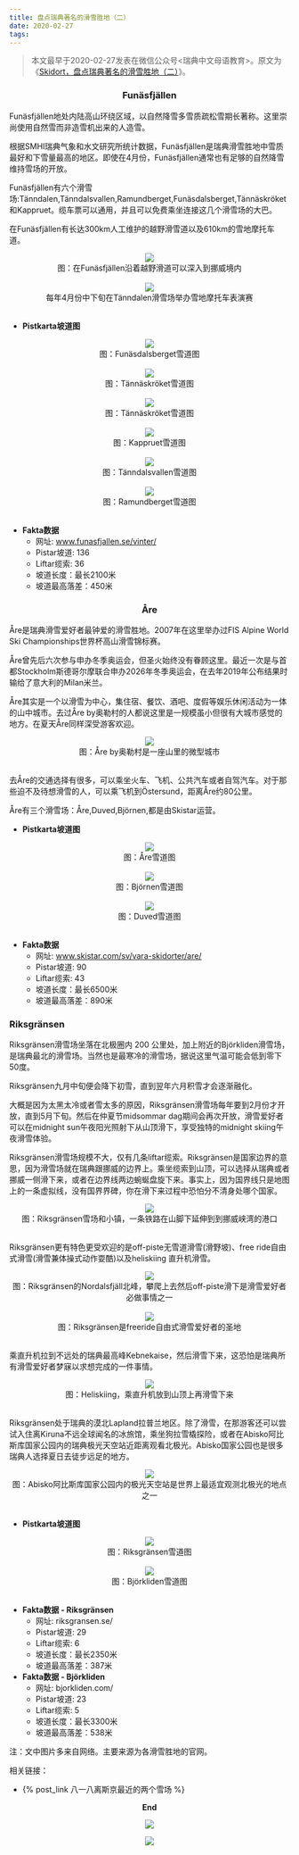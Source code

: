 ```yaml
---
title: 盘点瑞典著名的滑雪胜地（二）
date: 2020-02-27
tags:
---
```

> 本文最早于2020-02-27发表在微信公众号<瑞典中文母语教育>。原文为《[Skidort，盘点瑞典著名的滑雪胜地（二）](https://mp.weixin.qq.com/s/lagmr8s9OLkBagrXxgCX8w)》。

### **<center>Funäsfjällen</center>**

Funäsfjällen地处内陆高山环绕区域，以自然降雪多雪质疏松雪期长著称。这里崇尚使用自然雪而非造雪机出来的人造雪。

根据SMHI瑞典气象和水文研究所统计数据，Funäsfjällen是瑞典滑雪胜地中雪质最好和下雪量最高的地区。即使在4月份，Funäsfjällen通常也有足够的自然降雪维持雪场的开放。

Funäsfjällen有六个滑雪场:Tänndalen,Tänndalsvallen,Ramundberget,Funäsdalsberget,Tännäskröket和Kappruet。缆车票可以通用，并且可以免费乘坐连接这几个滑雪场的大巴。

在Funäsfjällen有长达300km人工维护的越野滑雪道以及610km的雪地摩托车道。

<div align=center><img src="/images/盘点瑞典著名的滑雪胜地（二）/Funäsfjällen.längdespår.webp" ></div>

<center>图：在Funäsfjällen沿着越野滑道可以深入到挪威境内</center>
<br/>

<div align=center><img src="/images/盘点瑞典著名的滑雪胜地（二）/Funäsfjällen.skoter.webp" ></div>

<center>每年4月份中下旬在Tänndalen滑雪场举办雪地摩托车表演赛</center>
<br/>

* **Pistkarta坡道图**

<div align=center><img src="/images/盘点瑞典著名的滑雪胜地（二）/Funäsfjällen.Funäsdalsberget.webp" ></div>

<center>图：Funäsdalsberget雪道图</center>
<br/>

<div align=center><img src="/images/盘点瑞典著名的滑雪胜地（二）/Funäsfjällen.Tännäskröket.webp" ></div>

<center>图：Tännäskröket雪道图</center>
<br/>

<div align=center><img src="/images/盘点瑞典著名的滑雪胜地（二）/Funäsfjällen.Tänndalen.webp" ></div>

<center>图：Tännäskröket雪道图</center>
<br/>

<div align=center><img src="/images/盘点瑞典著名的滑雪胜地（二）/Funäsfjällen.Kappruet.webp" ></div>

<center>图：Kappruet雪道图</center>
<br/>

<div align=center><img src="/images/盘点瑞典著名的滑雪胜地（二）/Funäsfjällen.Tänndalsvallen.webp" ></div>

<center>图：Tänndalsvallen雪道图</center>
<br/>

<div align=center><img src="/images/盘点瑞典著名的滑雪胜地（二）/Funäsfjällen.Rammundberget.webp" ></div>

<center>图：Ramundberget雪道图</center>
<br/>

*   **Fakta数据**
	* 网址: www.funasfjallen.se/vinter/
	* Pistar坡道: 136
	* Liftar缆索: 36
	* 坡道长度：最长2100米
	* 坡道最高落差：450米

### **<center>Åre</center>**

Åre是瑞典滑雪爱好者最钟爱的滑雪胜地。2007年在这里举办过FIS Alpine World Ski Championships世界杯高山滑雪锦标赛。

Åre曾先后六次参与申办冬季奥运会，但圣火始终没有眷顾这里。最近一次是与首都Stockholm斯德哥尔摩联合申办2026年冬季奥运会，在去年2019年公布结果时输给了意大利的Milan米兰。

Åre其实是一个以滑雪为中心，集住宿、餐饮、酒吧、度假等娱乐休闲活动为一体的山中城市。去过Åre by奥勒村的人都说这里是一规模虽小但很有大城市感觉的地方。在夏天Åre同样深受游客欢迎。

<div align=center><img src="/images/盘点瑞典著名的滑雪胜地（二）/Åre.ÅreBy.png" ></div>

<center>图：Åre by奥勒村是一座山里的微型城市</center>
<br/>

去Åre的交通选择有很多，可以乘坐火车、飞机、公共汽车或者自驾汽车。对于那些迫不及待想滑雪的人，可以乘飞机到Östersund，距离Åre约80公里。

Åre有三个滑雪场：Åre,Duved,Björnen,都是由Skistar运营。

* **Pistkarta坡道图**
    
<div align=center><img src="/images/盘点瑞典著名的滑雪胜地（二）/Åre.ÅrePistekartan.jfif" ></div>

<center>图：Åre雪道图</center>
<br/>

<div align=center><img src="/images/盘点瑞典著名的滑雪胜地（二）/Åre.Björnen.webp" ></div>

<center>图：Björnen雪道图</center>
<br/>

<div align=center><img src="/images/盘点瑞典著名的滑雪胜地（二）/Åre.Duved.webp" ></div>

<center>图：Duved雪道图</center>
<br/>

*   **Fakta数据**
	* 网址: www.skistar.com/sv/vara-skidorter/are/
	* Pistar坡道: 90
	* Liftar缆索: 43
	* 坡道长度：最长6500米
	* 坡道最高落差：890米

### **Riksgränsen**

Riksgränsen滑雪场坐落在北极圈内 200 公里处，加上附近的Björkliden滑雪场，是瑞典最北的滑雪场。当然也是最寒冷的滑雪场，据说这里气温可能会低到零下50度。

Riksgränsen九月中旬便会降下初雪，直到翌年六月积雪才会逐渐融化。

大概是因为太黑太冷或者雪太多的原因，Riksgränsen滑雪场每年要到2月份才开放，直到5月下旬。然后在仲夏节midsommar dag期间会再次开放，滑雪爱好者可以在midnight sun午夜阳光照射下从山顶滑下，享受独特的midnight skiing午夜滑雪体验。

Riksgränsen滑雪场规模不大，仅有几条liftar缆索。Riksgränsen是国家边界的意思，因为滑雪场就在瑞典跟挪威的边界上。乘坐缆索到山顶，可以选择从瑞典或者挪威一侧滑下来，或者在边界线两边蜿蜒盘旋下来。事实上，因为国界线只是地图上的一条虚拟线，没有国界界碑，你在滑下来过程中恐怕分不清身处哪个国家。

<div align=center><img src="/images/盘点瑞典著名的滑雪胜地（二）/Riksgränsen.tåg.webp" ></div>

<center>图：Riksgränsen雪场和小镇，一条铁路在山脚下延伸到到挪威峡湾的港口</center>
<br/>

Riksgränsen更有特色更受欢迎的是off-piste无雪道滑雪(滑野坡)、free ride自由式滑雪(滑雪兼体操式动作耍酷)以及heliskiing 直升机滑雪。

<div align=center><img src="/images/盘点瑞典著名的滑雪胜地（二）/Riksgränsen.Nordalsfjäll.webp" ></div>

<center>图：Riksgränsen的Nordalsfjäll北峰，攀爬上去然后off-piste滑下是滑雪爱好者必做事情之一</center>
<br/>

<div align=center><img src="/images/盘点瑞典著名的滑雪胜地（二）/Riksgränsen.freeride.webp" ></div>

<center>图：Riksgränsen是freeride自由式滑雪爱好者的圣地</center>
<br/>

乘直升机拉到不远处的瑞典最高峰Kebnekaise，然后滑雪下来，这恐怕是瑞典所有滑雪爱好者梦寐以求想完成的一件事情。

<div align=center><img src="/images/盘点瑞典著名的滑雪胜地（二）/Riksgränsen.Kebnekaise.jfif" ></div>

<center>图：Heliskiing，乘直升机放到山顶上再滑雪下来</center>
<br/>

Riksgränsen处于瑞典的漠北Lapland拉普兰地区。除了滑雪，在那游客还可以尝试入住离Kiruna不远全球闻名的冰旅馆，乘坐狗拉雪橇探险，或者在Abisko阿比斯库国家公园内的瑞典极光天空站近距离观看北极光。Abisko国家公园也是很多瑞典人选择夏日去徒步远足的地方。

<div align=center><img src="/images/盘点瑞典著名的滑雪胜地（二）/Riksgränsen.Abisko.webp" ></div>

<center>图：Abisko阿比斯库国家公园内的极光天空站是世界上最适宜观测北极光的地点之一</center>
<br/>

*   **Pistkarta坡道图**

<div align=center><img src="/images/盘点瑞典著名的滑雪胜地（二）/Riksgränsen.pistkarta.webp" ></div>

<center>图：Riksgränsen雪道图</center>
<br/>

<div align=center><img src="/images/盘点瑞典著名的滑雪胜地（二）/Riksgränsen.Björkliden.webp" ></div>

<center>图：Björkliden雪道图</center>
<br/>

* **Fakta数据 - Riksgränsen**
	* 网址: riksgransen.se/
	* Pistar坡道: 29
	* Liftar缆索: 6
	* 坡道长度：最长2350米
	* 坡道最高落差：387米
* **Fakta数据 - Björkliden**
	* 网址: bjorkliden.com/
	* Pistar坡道: 23
	* Liftar缆索: 5
	* 坡道长度：最长3300米
	* 坡道最高落差：538米

注：文中图片多来自网络。主要来源为各滑雪胜地的官网。

相关链接：

* {% post_link 八一八离斯京最近的两个雪场 %}

**<center>End</center>**

<p align="center">
  <img src="/images/我的瓦萨越野滑雪赛2019/瑞典中文母语.webp">
</p>

<p align="center">
  <img src="/images/我的瓦萨越野滑雪赛2019/瑞典中文母语二维码.webp">
</p>

